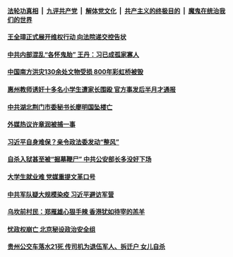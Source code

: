 

####  [法轮功真相](../../../../basic/blob/master/README.md?t=07100331) &nbsp;|&nbsp; [九评共产党](../../../../9ping.md/blob/master/README.md?t=07100331) &nbsp;|&nbsp; [解体党文化](../../../../jtdwh.md/blob/master/README.md?t=07100331)  &nbsp;|&nbsp; [共产主义的终极目的](../../../../gczydzjmd.md/blob/master/README.md?t=07100331) &nbsp;|&nbsp; [魔鬼在统治我们的世界](../../../../mgztzwmdsj.md/blob/master/README.md?t=07100331) 

#### [王全璋正式展开维权行动 向法院递交控告状](../pages/soh5/399118.md?t=07100331) 
#### [中共内部混乱“各怀鬼胎” 王丹：习已成孤家寡人](../pages/soh5/399091.md?t=07100331) 
#### [中国南方洪灾130余处文物受损 800年彩虹桥被毁](../pages/soh5/399037.md?t=07100331) 
#### [惠州教师诱奸十多名小学生遭家长围殴 官方事发后半月才通报](../pages/soh5/399019.md?t=07100331) 
#### [中共湖北荆门市委秘书长廖明国坠楼亡](../pages/soh5/399022.md?t=07100331) 
#### [外媒热议许章润被捕一事](../pages/soh5/398944.md?t=07100331) 
#### [习近平自身难保？亲令政法委发动“整风”](../pages/soh5/398965.md?t=07100331) 
#### [自杀入狱甚至被“掘墓鞭尸” 中共公安部长多没好下场](../pages/soh5/398926.md?t=07100331) 
#### [大学生就业难 党媒重提文革口号](../pages/soh5/398908.md?t=07100331) 
#### [中共军队疑大规模染疫 习近平避访军营](../pages/soh5/398917.md?t=07100331) 
#### [乌坎前村民：郑雁雄心狠手辣  香港犹如待宰的羔羊](../pages/soh5/398848.md?t=07100331) 
#### [忧政权崩亡 北京秘设政治安全组](../pages/soh5/398713.md?t=07100331) 
#### [贵州公交车落水21死 传司机为退伍军人、拆迁户 女儿自杀](../pages/soh5/398662.md?t=07100331) 
